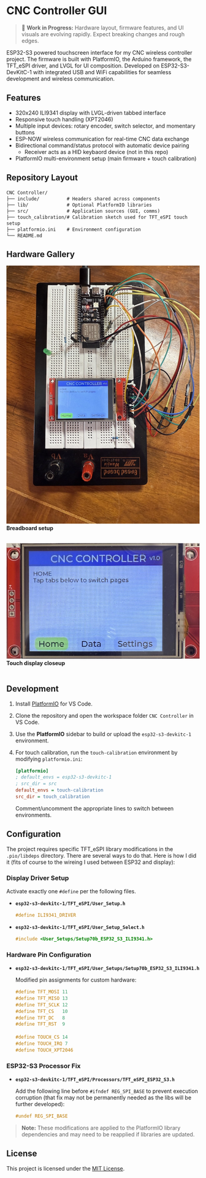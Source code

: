 # CNC Controller GUI

> 🚧 **Work in Progress:** Hardware layout, firmware features, and UI visuals are evolving rapidly. Expect breaking changes and rough edges.

ESP32-S3 powered touchscreen interface for my CNC wireless controller project. The firmware is built with PlatformIO, the Arduino framework, the TFT_eSPI driver, and LVGL for UI composition.
Developed on ESP32-S3-DevKitC-1 with integrated USB and WiFi capabilities for seamless development and wireless communication.

## Features

- 320x240 ILI9341 display with LVGL-driven tabbed interface
- Responsive touch handling (XPT2046)
- Multiple input devices: rotary encoder, switch selector, and momentary buttons
- ESP-NOW wireless communication for real-time CNC data exchange
- Bidirectional command/status protocol with automatic device pairing
  - Receiver acts as a HID keybaord device (not in this repo)
- PlatformIO multi-environment setup (main firmware + touch calibration)

## Repository Layout

```text
CNC Controller/
├── include/          # Headers shared across components
├── lib/              # Optional PlatformIO libraries
├── src/              # Application sources (GUI, comms)
├── touch_calibration/# Calibration sketch used for TFT_eSPI touch setup
├── platformio.ini    # Environment configuration
└── README.md

```

## Hardware Gallery

![](docs/images/breadboard_setup.jpg)
**Breadboard setup**
<br><br>

![](docs/images/touch_display_closeup.jpg)
**Touch display closeup**
<br><br>

## Development

1. Install [PlatformIO](https://platformio.org/install/ide?install=vscode) for VS Code.
2. Clone the repository and open the workspace folder `CNC Controller` in VS Code.
3. Use the **PlatformIO** sidebar to build or upload the `esp32-s3-devkitc-1` environment.
4. For touch calibration, run the `touch-calibration` environment by modifying `platformio.ini`:

    ```ini
    [platformio]
    ; default_envs = esp32-s3-devkitc-1
    ; src_dir = src
    default_envs = touch-calibration
    src_dir = touch_calibration
    ```

    Comment/uncomment the appropriate lines to switch between environments.

## Configuration

The project requires specific TFT_eSPI library modifications in the `.pio/libdeps` directory. There are several ways to do that. Here is how I did it (fits of course to the wireing I used between ESP32 and display):

### Display Driver Setup

Activate exactly one `#define` per the following files.

- **`esp32-s3-devkitc-1/TFT_eSPI/User_Setup.h`**
    ```c
    #define ILI9341_DRIVER
    ```

- **`esp32-s3-devkitc-1/TFT_eSPI/User_Setup_Select.h`**

    ```c
    #include <User_Setups/Setup70b_ESP32_S3_ILI9341.h>
    ```

### Hardware Pin Configuration

- **`esp32-s3-devkitc-1/TFT_eSPI/User_Setups/Setup70b_ESP32_S3_ILI9341.h`**

    Modified pin assignments for custom hardware:

    ```c
    #define TFT_MOSI 11
    #define TFT_MISO 13
    #define TFT_SCLK 12
    #define TFT_CS   10
    #define TFT_DC   8
    #define TFT_RST  9

    #define TOUCH_CS 14
    #define TOUCH_IRQ 7
    #define TOUCH_XPT2046
    ```


### ESP32-S3 Processor Fix

- **`esp32-s3-devkitc-1/TFT_eSPI/Processors/TFT_eSPI_ESP32_S3.h`**

    Add the following line before `#ifndef REG_SPI_BASE` to prevent execution corruption (that fix may not be permanently needed as the libs will be further developed):

    ```c
    #undef REG_SPI_BASE
    ```

> **Note:** These modifications are applied to the PlatformIO library dependencies and may need to be reapplied if libraries are updated.


## License

This project is licensed under the [MIT License](LICENSE).
